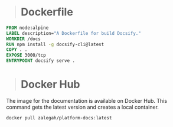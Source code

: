 > # Dockerfile

```dockerfile
FROM node:alpine
LABEL description="A Dockerfile for build Docsify."
WORKDIR /docs
RUN npm install -g docsify-cli@latest
COPY . .
EXPOSE 3000/tcp
ENTRYPOINT docsify serve .

```

> # Docker Hub

The image for the documentation is available on Docker Hub. This command gets the latest version and creates a local container.

```bash
docker pull zalegah/platform-docs:latest
```
